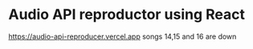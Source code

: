 # Audio API reproductor using React
https://audio-api-reproducer.vercel.app
songs 14,15 and 16 are down
